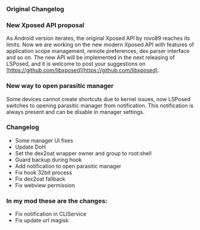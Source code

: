 ### Original Changelog

### New Xposed API proposal
As Android version iterates, the original Xposed API by rovo89 reaches its limits. Now we are working on the new modern Xposed API with features of application scope management, remote preferences, dex parser interface and so on.
The new API will be implemented in the next releasing of LSPosed, and it is welcome to post your suggestions on [https://github.com/libxposed](https://github.com/libxposed).

### New way to open parasitic manager
Some devices cannot create shortcuts due to kernel issues, now LSPosed switches to opening parasitic manager from notification. This notification is always present and can be disable in manager settings.

### Changelog
- Some manager UI fixes
- Update DoH
- Set the dex2oat wrapper owner and group to root:shell
- Guard backup during hook
- Add notification to open parasitic manager
- Fix hook 32bit process
- Fix dex2oat fallback
- Fix webview permission

### In my mod these are the changes:
- Fix notification in CLIService
- Fix update url magisk
